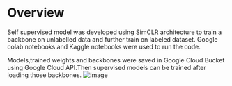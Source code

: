 # Overview
Self supervised model was developed using SimCLR architecture to train a backbone on unlabelled data and further train on labeled dataset.
Google colab notebooks and Kaggle notebooks were used to run the code.

Models,trained weights and backbones were saved in Google Cloud Bucket using Google Cloud API.Then supervised models can be trained after loading those backbones.
![image](https://github.com/Pixelvision-VIP/Opthalmic-Biomarker-Classification_PixelVision/assets/56537975/a7a39ac2-0376-451d-9876-14ecf79bf9b2)
